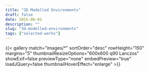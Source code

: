 ```yaml
---
title: "3D Modelled Environments"
draft: false
date: 2015-06-01
description: ""
slug: "3d-modelled-environments"
tags: ["selected-works"]
---
```


{{< gallery match="images/*" sortOrder="desc" rowHeight="150" margins="5" thumbnailResizeOptions="600x600 q90 Lanczos" showExif=false previewType="none" embedPreview="true" loadJQuery=false thumbnailHoverEffect="enlarge" >}}
